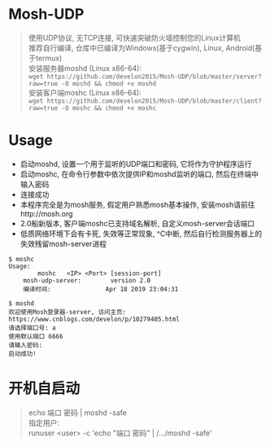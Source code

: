 # Mosh-UDP
> 使用UDP协议, 无TCP连接, 可快速突破防火墙控制您的Linux计算机 <br/>
> 推荐自行编译, 仓库中已编译为Windows(基于cygwin), Linux, Android(基于termux) <br>
> 安装服务器moshd (Linux x86-64): <br/>
> 	`wget https://github.com/develon2015/Mosh-UDP/blob/master/server?raw=true -O moshd && chmod +x moshd` <br/>
> 安装客户端moshc (Linux x86-64): <br/>
	`wget https://github.com/develon2015/Mosh-UDP/blob/master/client?raw=true -O moshc && chmod +x moshc`  <br/>

# Usage
* 启动moshd, 设置一个用于监听的UDP端口和密码, 它将作为守护程序运行<br/>
* 启动moshc, 在命令行参数中依次提供IP和moshd监听的端口, 然后在终端中输入密码<br/>
* 连接成功<br/>
* 本程序完全是为mosh服务, 假定用户熟悉mosh基本操作, 安装mosh请前往http://mosh.org<br/>
* 2.0船新版本, 客户端moshc已支持域名解析, 自定义mosh-server会话端口<br/>
* 低质网络环境下会有卡死, 失效等正常现象, ^C中断, 然后自行检测服务器上的失效残留mosh-server进程

```
$ moshc
Usage:
        moshc   <IP> <Port> [session-port]
	mosh-udp-server:        version 2.0
	编译时间:               Apr 18 2019 23:04:31
```

```
$ moshd
欢迎使用Mosh登录器-server, 访问主页: https://www.cnblogs.com/develon/p/10279405.html
请选择端口号: a
使用默认端口 6666
请输入密码:
启动成功!
```

# 开机自启动
> echo 端口 密码 | moshd -safe <br/>
> 指定用户: <br/>
> runuser \<user\> -c 'echo "端口 密码" | /.../moshd -safe'
